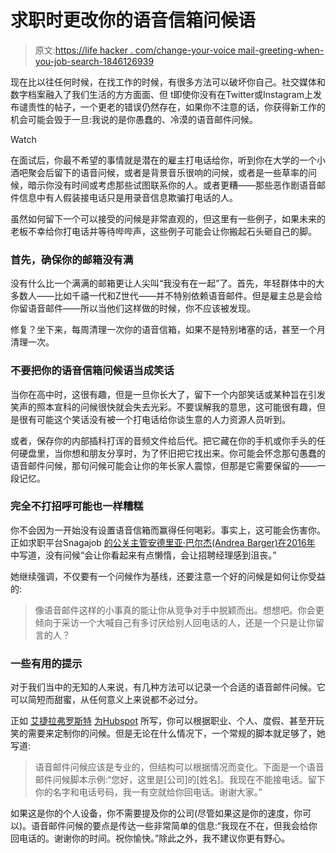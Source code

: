 # 求职时更改你的语音信箱问候语

> 原文:[https://life hacker . com/change-your-voice mail-greeting-when-you-job-search-1846126939](https://lifehacker.com/change-your-voicemail-greeting-when-you-job-search-1846126939)

现在比以往任何时候，在找工作的时候，有很多方法可以破坏你自己。社交媒体和数字档案融入了我们生活的方方面面、但 t即使你没有在Twitter或Instagram上发布谴责性的帖子，一个更老的错误仍然存在，如果你不注意的话，你获得新工作的机会可能会毁于一旦:我说的是你愚蠢的、冷漠的语音邮件问候。

Watch

在面试后，你最不希望的事情就是潜在的雇主打电话给你，听到你在大学的一个小酒吧聚会后留下的语音问候，或者是背景音乐很响的问候，或者是一些草率的问候，暗示你没有时间或考虑那些试图联系你的人。或者更糟——那些恶作剧语音邮件信息中有人假装接电话只是用录音信息欺骗打电话的人。

虽然如何留下一个可以接受的问候是非常直观的，但这里有一些例子，如果未来的老板不幸给你打电话并等待哔哔声，这些例子可能会让你搬起石头砸自己的脚。

### 首先，确保你的邮箱没有满

没有什么比一个满满的邮箱更让人尖叫“我没有在一起”了。首先，年轻群体中的大多数人——比如千禧一代和Z世代——并不特别依赖语音邮件。但是雇主总是会给你留语音邮件——所以当他们这样做的时候，你不应该被发现。

修复？坐下来，每周清理一次你的语音信箱，如果不是特别堵塞的话，甚至一个月清理一次。

### 不要把你的语音信箱问候语当成笑话

当你在高中时，这很有趣，但是一旦你长大了，留下一个内部笑话或某种旨在引发笑声的照本宣科的问候很快就会失去光彩。不要误解我的意思，这可能很有趣，但是很有可能这个笑话没有被一个打电话给你谈生意的人力资源人员听到。

或者，保存你的内部插科打诨的音频文件给后代。把它藏在你的手机或你手头的任何硬盘里，当你想和朋友分享时，为了怀旧把它找出来。你可能会怀念那句愚蠢的语音邮件问候，那句问候可能会让你的年长家人震惊，但那是它需要保留的——一段记忆。

### 完全不打招呼可能也一样糟糕

你不会因为一开始没有设置语音信箱而赢得任何喝彩。事实上，这可能会伤害你。正如求职平台Snagajob [的公关主管安德里亚·巴尔杰(Andrea Barger)在2016年](http://snagajob.com/blog/post/voicemail-and-your-job-search) 中写道，没有问候“会让你看起来有点懒惰，会让招聘经理感到沮丧。”

她继续强调，不仅要有一个问候作为基线，还要注意一个好的问候是如何让你受益的:

> 像语音邮件这样的小事真的能让你从竞争对手中脱颖而出。想想吧。你会更倾向于采访一个大喊自己有多讨厌给别人回电话的人，还是一个只是让你留言的人？

### 一些有用的提示

对于我们当中的无知的人来说，有几种方法可以记录一个合适的语音邮件问候。它可以简短而甜蜜，从任何意义上来说都不必过分。

正如 [艾捷拉弗罗斯特](https://blog.hubspot.com/sales/author/aja-frost) [为Hubspot](https://blog.hubspot.com/sales/professional-voicemail-greetings) 所写，你可以根据职业、个人、度假、甚至开玩笑的需要来定制你的问候。但是无论在什么情况下，一个常规的脚本就足够了，她写道:

> 语音邮件问候应该是专业的，但结构可以根据情况而变化。下面是一个语音邮件问候脚本示例:“您好，这里是[公司]的[姓名]。我现在不能接电话。留下你的名字和电话号码，我一有空就给你回电话。谢谢大家。”

如果这是你的个人设备，你不需要提及你的公司(尽管如果这是你的速度，你可以)。语音邮件问候的要点是传达一些非常简单的信息:“我现在不在，但我会给你回电话的。谢谢你的时间。祝你愉快。”除此之外，我不建议你更有野心。